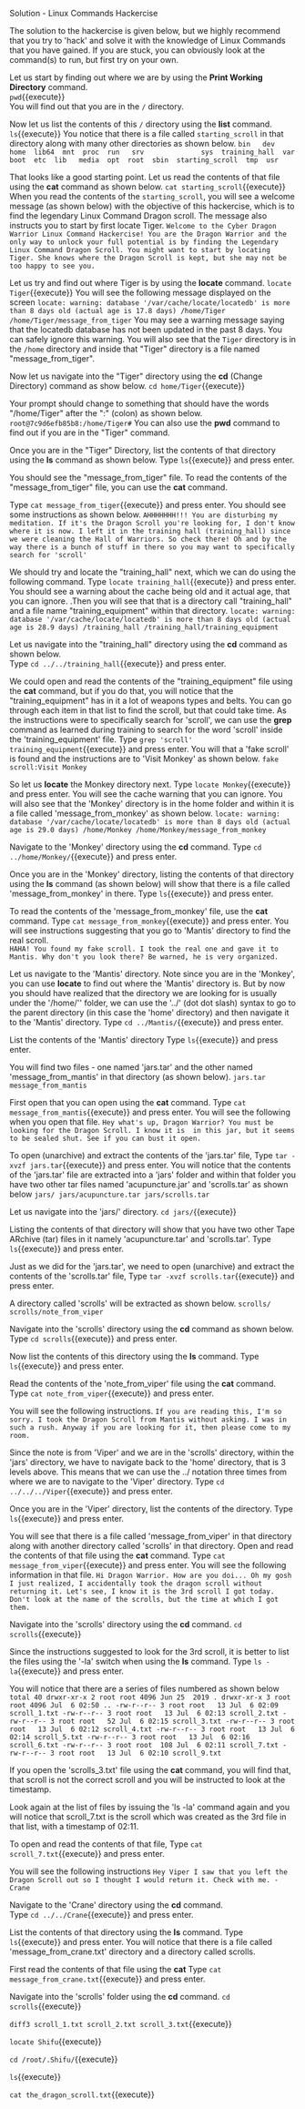 Solution - Linux Commands Hackercise

The solution to the hackercise is given below, but we highly recommend that you try to 'hack' and solve it with the knowledge of Linux Commands that you have gained. If you are stuck, you can obviously look at the command(s) to run, but first try on your own.

Let us start by finding out where we are by using the __Print Working Directory__ command.  
`pwd`{{execute}}  
You will find out that you are in the `/` directory.

Now let us list the contents of this `/` directory using the __list__ command.  
`ls`{{execute}}
You notice that there is a file called `starting_scroll` in that directory along with many other directories as shown below.
`bin   dev  home  lib64  mnt  proc  run   srv              sys  training_hall  var
boot  etc  lib   media  opt  root  sbin  starting_scroll  tmp  usr`  

That looks like a good starting point. Let us read the contents of that file using the __cat__ command as shown below.
`cat starting_scroll`{{execute}}
When you read the contents of the `starting_scroll`, you will see a welcome message (as shown below) with the objective of this hackercise, which is to find the legendary Linux Command Dragon scroll. The message also instructs you to start by first locate Tiger.
`Welcome to the Cyber Dragon Warrior Linux Command Hackercise!
You are the Dragon Warrior and the only way to unlock your full potential is by finding the Legendary Linux Command Dragon Scroll. You might want to start by locating Tiger. She knows where the Dragon Scroll is kept, but she may not be too happy to see you.`

Let us try and find out where Tiger is by using the __locate__ command.
`locate Tiger`{{execute}}
You will see the following message displayed on the screen
`locate: warning: database '/var/cache/locate/locatedb' is more than 8 days old (actual age is 17.8 days)
/home/Tiger
/home/Tiger/message_from_tiger`
You may see a warning message saying that the locatedb database has not been updated in the past 8 days. You can safely ignore this warning. You will also see that the `Tiger` directory is in the `/home` directory and inside that "Tiger" directory is a file named "message_from_tiger".  

Now let us navigate into the "Tiger" directory using the
__cd__ (Change Directory) command as show below.
`cd home/Tiger`{{execute}}

Your prompt should change to something that should have the words "/home/Tiger" after the ":" (colon) as shown below.  
`root@7c9d6efb85b8:/home/Tiger#`
You can also use the __pwd__ command to find out if you are in the "Tiger" command.

Once you are in the "Tiger" Directory, list the contents of that directory using the __ls__ command as shown below.
Type `ls`{{execute}} and press enter.

You should see  the "message_from_tiger" file. To read the contents of the "message_from_tiger" file, you can use the __cat__  command.

Type `cat message_from_tiger`{{execute}} and press enter.
You should see some instructions as shown below.
`AHHHHHHH!!! You are disturbing my meditation.
If it's the Dragon Scroll you're looking for,
I don't know where it is now.
I left it in the training hall (training_hall) since
we were cleaning the Hall of Warriors.
So check there!
Oh and by the way there is a bunch of stuff in there
so you may want to specifically search for 'scroll'`

We should try and locate the "training_hall" next, which we can do using the following command.
Type `locate training_hall`{{execute}} and press enter.
You should see a warning about the cache being old and it actual age, that you can ignore. .Then you will see that that is a directory call "training_hall" and a file name "training_equipment" within that directory.
`locate: warning: database '/var/cache/locate/locatedb' is more than 8 days old (actual age is 28.9 days)
/training_hall
/training_hall/training_equipment`

Let us navigate into the "training_hall" directory using the __cd__ command as shown below.  
Type `cd ../../training_hall`{{execute}} and press enter.

We could open and read the contents of the "training_equipment" file using the __cat__ command, but if you do that, you will notice that the "training_equipment" has in it a lot of weapons types and belts. You can go through each item in that list to find the scroll, but that could take time.
As the instructions were to specifically search for 'scroll', we can use the __grep__ command as learned during training to search for the word 'scroll' inside the 'training_equipment' file.
Type `grep 'scroll' training_equipment`{{execute}} and press enter.
You will that a 'fake scroll' is found and the instructions are to 'Visit Monkey' as shown below.
`fake scroll:Visit Monkey`

So let us __locate__ the Monkey directory next.
Type `locate Monkey`{{execute}} and press enter.
You will see the cache warning that you can ignore. You will also see that the 'Monkey' directory is in the home folder and within it is a file called 'message_from_monkey' as shown below.
`locate: warning: database '/var/cache/locate/locatedb' is more than 8 days old (actual age is 29.0 days)
/home/Monkey
/home/Monkey/message_from_monkey`

Navigate to the 'Monkey' directory using the __cd__ command.
Type `cd ../home/Monkey/`{{execute}} and press enter.

Once you are in the 'Monkey' directory, listing the contents of that directory using the __ls__ command (as shown below) will show that there is a file called 'message_from_monkey' in there.
Type `ls`{{execute}} and press enter.

To read the contents of the 'message_from_monkey' file, use the __cat__ command.
Type `cat message_from_monkey`{{execute}} and press enter.
You will see instructions suggesting that you go to 'Mantis' directory to find the real scroll.  
`HAHA! You found my fake scroll.
I took the real one and gave it to Mantis.
Why don't you look there?
Be warned, he is very organized.`

Let us navigate to the 'Mantis' directory. Note since you are in the 'Monkey', you can use __locate__ to find out where the 'Mantis' directory is. But by now you should have realized that the directory we are looking for is usually under the '/home/'' folder, we can use the '../' (dot dot slash) syntax to go to the parent directory (in this case the 'home' directory) and then navigate it to the 'Mantis' directory.
Type `cd ../Mantis/`{{execute}} and press enter.

List the contents of the 'Mantis' directory
Type `ls`{{execute}} and press enter.

You will find two files - one named 'jars.tar' and the other named 'message_from_mantis' in that directory (as shown below).
`jars.tar  message_from_mantis`

First open  that you can open using the __cat__ command.
Type `cat message_from_mantis`{{execute}} and press enter.
You will see the following when you open that file.
`Hey what's up, Dragon Warrior?
You must be looking for the Dragon Scroll.
I know it is  in this jar, but it seems to be sealed shut.
See if you can bust it open.`

To open (unarchive) and extract the contents of the 'jars.tar' file,
Type `tar -xvzf jars.tar`{{execute}} and press enter.
You will notice that the contents of the 'jars.tar' file are extracted into a 'jars' folder and within that folder you have two other tar files named 'acupuncture.jar' and 'scrolls.tar' as shown below
`jars/
jars/acupuncture.tar
jars/scrolls.tar`

Let us navigate into the 'jars/' directory.
`cd jars/`{{execute}}

Listing the contents of that directory will show that you have two other Tape ARchive (tar) files in it namely 'acupuncture.tar' and 'scrolls.tar'.
Type `ls`{{execute}} and press enter.

Just as we did for the 'jars.tar', we need to open (unarchive) and extract the contents of the 'scrolls.tar' file,
Type `tar -xvzf scrolls.tar`{{execute}} and press enter.

A directory called 'scrolls' will be extracted as shown below.
`scrolls/
scrolls/note_from_viper`

Navigate into the 'scrolls' directory using the __cd__ command as shown below.
Type `cd scrolls`{{execute}} and press enter.

Now list the contents of this directory using the __ls__ command.
Type `ls`{{execute}} and press enter.

Read the contents of the 'note_from_viper' file using the __cat__ command.
Type `cat note_from_viper`{{execute}} and press enter.

You will see the following instructions.
`If you are reading this, I'm so sorry.
I took the Dragon Scroll from Mantis without asking.
I was in such a rush.
Anyway if you are looking for it, then please come to my room.`

Since the note is from 'Viper' and we are in the 'scrolls' directory, within the 'jars' directory, we have to navigate back to the 'home' directory, that is 3 levels above. This means that we can use the ../ notation three times from where we are to navigate to the 'Viper' directory.
Type `cd ../../../Viper`{{execute}} and press enter.

Once you are in the 'Viper' directory, list the contents of the directory.
Type `ls`{{execute}} and press enter.

You will see that there is a file called 'message_from_viper' in that directory along with another directory called 'scrolls' in that directory.
Open and read the contents of that file using the __cat__ command.
Type `cat message_from_viper`{{execute}} and press enter.
You will see the following information in that file.
`Hi Dragon Warrior.
How are you doi... Oh my gosh I just realized,
I accidentally took the dragon scroll without returning it.
Let's see, I know it is the 3rd scroll I got today.
Don't look at the name of the scrolls,
but the time at which I got them.`

Navigate into the 'scrolls' directory using the __cd__ command.
`cd scrolls`{{execute}}

Since the instructions suggested to look for the 3rd scroll, it is better to list the files using the '-la' switch when using the __ls__ command.
Type `ls -la`{{execute}} and press enter.

You will notice that there are a series of files numbered as shown below
`total 40
drwxr-xr-x 2 root root 4096 Jun 25  2019 .
drwxr-xr-x 3 root root 4096 Jul  6 02:50 ..
-rw-r--r-- 3 root root   13 Jul  6 02:09 scroll_1.txt
-rw-r--r-- 3 root root   13 Jul  6 02:13 scroll_2.txt
-rw-r--r-- 3 root root   52 Jul  6 02:15 scroll_3.txt
-rw-r--r-- 3 root root   13 Jul  6 02:12 scroll_4.txt
-rw-r--r-- 3 root root   13 Jul  6 02:14 scroll_5.txt
-rw-r--r-- 3 root root   13 Jul  6 02:16 scroll_6.txt
-rw-r--r-- 3 root root  108 Jul  6 02:11 scroll_7.txt
-rw-r--r-- 3 root root   13 Jul  6 02:10 scroll_9.txt`

If you open the 'scrolls_3.txt' file using the __cat__ command, you will find that, that scroll is not the correct scroll and you will be instructed to look at the timestamp.

Look again at the list of files by issuing the 'ls -la' command again and you will notice that scroll_7.txt is the scroll which was created as the 3rd file in that list, with a timestamp of 02:11.

To open and read the contents of that file,
Type `cat scroll_7.txt`{{execute}} and press enter.

You will see the following instructions
`Hey Viper I saw that you left the Dragon Scroll out so I thought
I would return it. Check with me. - Crane`

Navigate to the 'Crane' directory using the __cd__ command.  
Type `cd ../../Crane`{{execute}} and press enter.

List the contents of that directory using the __ls__ command.
Type `ls`{{execute}} and press enter.
You will notice that there is a file called 'message_from_crane.txt' directory and a directory called scrolls.

First read the contents of that file using the __cat__ 
Type `cat message_from_crane.txt`{{execute}} and press enter.

Navigate into the 'scrolls' folder using the __cd__ command.
`cd scrolls`{{execute}}

`diff3 scroll_1.txt scroll_2.txt scroll_3.txt`{{execute}}

`locate Shifu`{{execute}}

`cd /root/.Shifu/`{{execute}}

`ls`{{execute}}

`cat the_dragon_scroll.txt`{{execute}}
